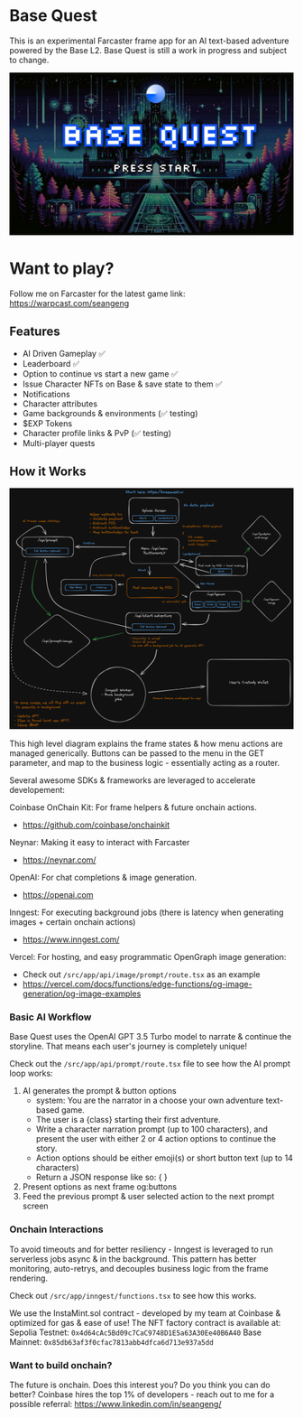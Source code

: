 # Base Quest

This is an experimental Farcaster frame app for an AI text-based adventure powered by the Base L2.
Base Quest is still a work in progress and subject to change.

![Base Quest Splash Screen](https://raw.githubusercontent.com/seangeng/based-adventure/e2128d21bf099af021946a338635b8022c8f7563/public/base-quest-bg.jpg)

# Want to play?

Follow me on Farcaster for the latest game link: https://warpcast.com/seangeng

## Features

- AI Driven Gameplay ✅
- Leaderboard ✅
- Option to continue vs start a new game ✅
- Issue Character NFTs on Base & save state to them ✅
- Notifications
- Character attributes
- Game backgrounds & environments (✅ testing)
- $EXP Tokens
- Character profile links & PvP (✅ testing)
- Multi-player quests

## How it Works

![Technical Diagram](https://raw.githubusercontent.com/seangeng/based-adventure/46cadc4b3a223c27a28597c106d30e79f743fac4/public/base-quest-diagram.png)

This high level diagram explains the frame states & how menu actions are managed generically.
Buttons can be passed to the menu in the GET parameter, and map to the business logic - essentially acting as a router.

Several awesome SDKs & frameworks are leveraged to accelerate developement:

Coinbase OnChain Kit: For frame helpers & future onchain actions.

- https://github.com/coinbase/onchainkit

Neynar: Making it easy to interact with Farcaster

- https://neynar.com/

OpenAI: For chat completions & image generation.

- https://openai.com

Inngest: For executing background jobs (there is latency when generating images + certain onchain actions)

- https://www.inngest.com/

Vercel: For hosting, and easy programmatic OpenGraph image generation:

- Check out `/src/app/api/image/prompt/route.tsx` as an example
- https://vercel.com/docs/functions/edge-functions/og-image-generation/og-image-examples

### Basic AI Workflow

Base Quest uses the OpenAI GPT 3.5 Turbo model to narrate & continue the storyline.
That means each user's journey is completely unique!

Check out the `/src/app/api/prompt/route.tsx` file to see how the AI prompt loop works:

1. AI generates the prompt & button options
   - system: You are the narrator in a choose your own adventure text-based game.
   - The user is a {class} starting their first adventure.
   - Write a character narration prompt (up to 100 characters), and present the user with either 2 or 4 action options to continue the story.
   - Action options should be either emoji(s) or short button text (up to 14 characters)
   - Return a JSON response like so: { }
2. Present options as next frame og:buttons
3. Feed the previous prompt & user selected action to the next prompt screen

### Onchain Interactions

To avoid timeouts and for better resiliency - Inngest is leveraged to run serverless jobs async & in the background.
This pattern has better monitoring, auto-retrys, and decouples business logic from the frame rendering.

Check out `/src/app/inngest/functions.tsx` to see how this works.

We use the InstaMint.sol contract - developed by my team at Coinbase & optimized for gas & ease of use!
The NFT factory contract is available at:
Sepolia Testnet: `0x4d64cAc5Bd09c7CaC9748D1E5a63A30Ee40B6A40`
Base Mainnet: `0x85db63af3f0cfac7813abb4dfca6d713e937a5dd`

### Want to build onchain?

The future is onchain. Does this interest you? Do you think you can do better?
Coinbase hires the top 1% of developers - reach out to me for a possible referral: https://www.linkedin.com/in/seangeng/
